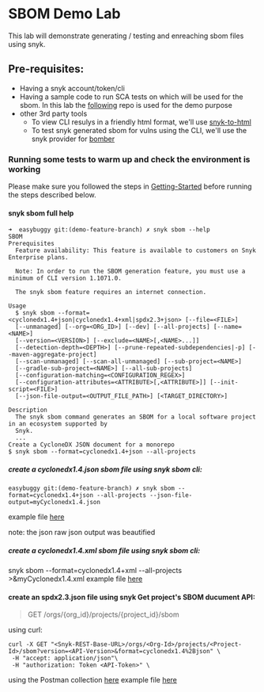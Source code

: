 # SBOM Demo Lab
This lab will demonstrate generating / testing and enreaching sbom files using snyk.

## Pre-requisites:
- Having a snyk account/token/cli
- Having a sample code to run SCA tests on which will be used for the sbom. In this lab the [following](https://github.com/nirw-snyk/easybuggy) repo is used for the demo purpose
- other 3rd party tools
    - To view CLI resulys in a friendly html format, we'll use [snyk-to-html](https://docs.snyk.io/snyk-cli/scan-and-maintain-projects-using-the-cli/cli-tools/snyk-to-html)
    - To test snyk generated sbom for vulns using the CLI, we'll use the snyk provider for [bomber](https://github.com/devops-kung-fu/bomber)


### Running some tests to warm up and check the environment is working
Please make sure you followed the steps in [Getting-Started](https://github.com/nirw-snyk/sbom-demo/blob/main/Getting-Started.md) before running the steps described below.

#### snyk sbom full help
```
➜  easybuggy git:(demo-feature-branch) ✗ snyk sbom --help
SBOM
Prerequisites
  Feature availability: This feature is available to customers on Snyk Enterprise plans.

  Note: In order to run the SBOM generation feature, you must use a minimum of CLI version 1.1071.0.

  The snyk sbom feature requires an internet connection.

Usage
  $ snyk sbom --format=<cyclonedx1.4+json|cyclonedx1.4+xml|spdx2.3+json> [--file=<FILE>]
  [--unmanaged] [--org=<ORG_ID>] [--dev] [--all-projects] [--name=<NAME>]
  [--version=<VERSION>] [--exclude=<NAME>[,<NAME>...]]
  [--detection-depth=<DEPTH>] [--prune-repeated-subdependencies|-p] [--maven-aggregate-project]
  [--scan-unmanaged] [--scan-all-unmanaged] [--sub-project=<NAME>]
  [--gradle-sub-project=<NAME>] [--all-sub-projects]
  [--configuration-matching=<CONFIGURATION_REGEX>]
  [--configuration-attributes=<ATTRIBUTE>[,<ATTRIBUTE>]] [--init-script=<FILE>]
  [--json-file-output=<OUTPUT_FILE_PATH>] [<TARGET_DIRECTORY>]

Description
  The snyk sbom command generates an SBOM for a local software project in an ecosystem supported by
  Snyk.
  ...
Create a CycloneDX JSON document for a monorepo
$ snyk sbom --format=cyclonedx1.4+json --all-projects
  ```
##### create a cyclonedx1.4.json sbom file using snyk sbom cli:
```
easybuggy git:(demo-feature-branch) ✗ snyk sbom --format=cyclonedx1.4+json --all-projects --json-file-output=myCyclonedx1.4.json
```
example file [here](https://github.com/nirw-snyk/sbom-demo/blob/main/samples/myCyclonedx1.4.json)

note: the json raw json output was beautified


##### create a cyclonedx1.4.xml sbom file using snyk sbom cli:
 snyk sbom --format=cyclonedx1.4+xml --all-projects >&myCyclonedx1.4.xml
example file [here](https://github.com/nirw-snyk/sbom-demo/blob/main/samples/myCyclonedx1.4.xml)

#### create an spdx2.3.json file using snyk Get project's SBOM ducument API:
>GET /orgs/{org_id}/projects/{project_id}/sbom

using curl:
```
curl -X GET "<Snyk-REST-Base-URL>/orgs/<Org-Id>/projects/<Project-Id>/sbom?version=<API-Version>&format=cyclonedx1.4%2Bjson" \
 -H "accept: application/json"\
 -H "authorization: Token <API-Token>" \
```
using the Postman collection [here](https://github.com/nirw-snyk/sbom-demo/blob/main/SBOM.postman_collection.json)
example file [here](https://github.com/nirw-snyk/sbom-demo/blob/main/samples/mySpdx2.3.json)

